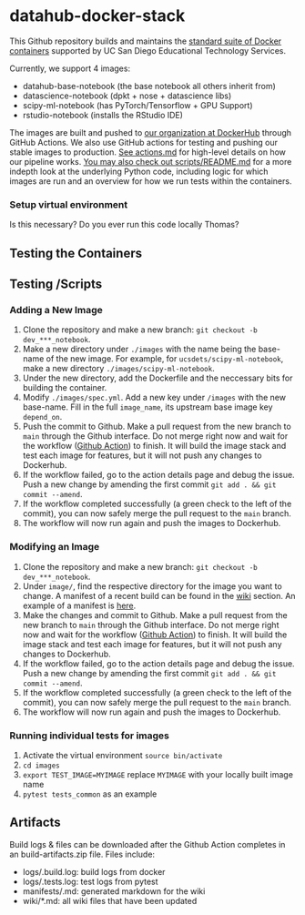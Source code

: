 # datahub-docker-stack

This Github repository builds and maintains the [standard suite of Docker containers](https://support.ucsd.edu/services?id=kb_article_view&sysparm_article=KB0032173&sys_kb_id=e61b198e1b74781048e9cae5604bcbe0) supported by UC San Diego Educational Technology Services.

Currently, we support 4 images:

* datahub-base-notebook (the base notebook all others inherit from)
* datascience-notebook (dpkt + nose + datascience libs)
* scipy-ml-notebook (has PyTorch/Tensorflow + GPU Support)
* rstudio-notebook (installs the RStudio IDE)

The images are built and pushed to [our organization at DockerHub](https://hub.docker.com/orgs/ucsdets/members) through GitHub Actions. We also use GitHub actions for testing and pushing our stable images to production. [See actions.md](actions.md) for high-level details on how our pipeline works. [You may also check out scripts/README.md](/scripts/README.md) for a more indepth look at the underlying Python code, including logic for which images are run and an overview for how we run tests within the containers.

### Setup virtual environment

Is this necessary? Do you ever run this code locally Thomas?

## Testing the Containers


## Testing /Scripts


### Adding a New Image

1. Clone the repository and make a new branch: `git checkout -b dev_***_notebook`.
2. Make a new directory under `./images` with the name being the base-name of the new image. For example, for `ucsdets/scipy-ml-notebook`, make a new directory `./images/scipy-ml-notebook`.
3. Under the new directory, add the Dockerfile and the neccessary bits for building the container.
4. Modify `./images/spec.yml`. Add a new key under `/images` with the new base-name. Fill in the full `image_name`, its upstream base image key `depend_on`.
5. Push the commit to Github. Make a pull request from the new branch to `main` through the Github interface. Do not merge right now and wait for the workflow ([Github Action](https://github.com/ucsd-ets/datahub-docker-stack/actions)) to finish. It will build the image stack and test each image for features, but it will not push any changes to Dockerhub.
6. If the workflow failed, go to the action details page and debug the issue. Push a new change by amending the first commit `git add . && git commit --amend`.
7. If the workflow completed successfully (a green check to the left of the commit), you can now safely merge the pull request to the `main` branch.
8. The workflow will now run again and push the images to Dockerhub.

### Modifying an Image

1. Clone the repository and make a new branch: `git checkout -b dev_***_notebook`.
2. Under `image/`, find the respective directory for the image you want to change. A manifest of a recent build can be found in the [wiki](https://github.com/ucsd-ets/datahub-docker-stack/wiki) section. An example of a manifest is [here](https://github.com/ucsd-ets/datahub-docker-stack/wiki/ucsdets-datahub-base-notebook-2021.2-ec12f6b).
3. Make the changes and commit to Github. Make a pull request from the new branch to `main` through the Github interface. Do not merge right now and wait for the workflow ([Github Action](https://github.com/ucsd-ets/datahub-docker-stack/actions)) to finish. It will build the image stack and test each image for features, but it will not push any changes to Dockerhub.
4. If the workflow failed, go to the action details page and debug the issue. Push a new change by amending the first commit `git add . && git commit --amend`.
5. If the workflow completed successfully (a green check to the left of the commit), you can now safely merge the pull request to the `main` branch.
6. The workflow will now run again and push the images to Dockerhub.

### Running individual tests for images

1. Activate the virtual environment `source bin/activate`
2. `cd images`
3. `export TEST_IMAGE=MYIMAGE` replace `MYIMAGE` with your locally built image name
4. `pytest tests_common` as an example

## Artifacts

Build logs & files can be downloaded after the Github Action completes in an build-artifacts.zip file. Files include:

- logs/<image>.build.log: build logs from docker
- logs/<image>.tests.log: test logs from pytest
- manifests/<image>.md: generated markdown for the wiki
- wiki/*.md: all wiki files that have been updated
